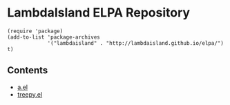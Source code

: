 # LambdaIsland ELPA Repository

``` emacs-lisp
(require 'package)
(add-to-list 'package-archives
             '("lambdaisland" . "http://lambdaisland.github.io/elpa/") t)
```

## Contents

- [a.el](https://github.com/plexus/a.el)
- [treepy.el](https://github.com/volrath/treepy.el)
